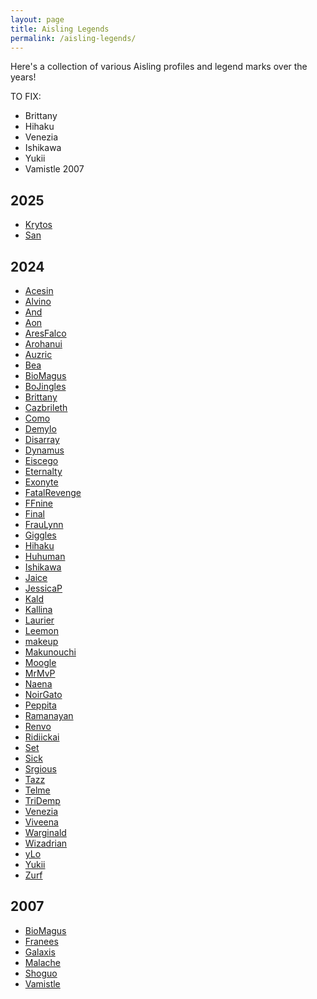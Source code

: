 ```yaml
---
layout: page
title: Aisling Legends
permalink: /aisling-legends/
---
```


Here's a collection of various Aisling profiles and legend marks over the years!

TO FIX:
- Brittany
- Hihaku
- Venezia
- Ishikawa
- Yukii
- Vamistle 2007

## 2025

- [Krytos](/assets/img/aisling-legends/krytos-2025.png)
- [San](/assets/img/aisling-legends/san-2025.png)

## 2024

- [Acesin](/assets/img/aisling-legends/acesin-2024.png)
- [Alvino](/assets/img/aisling-legends/alvino-2024.png)
- [And](/assets/img/aisling-legends/and-2024.png)
- [Aon](/assets/img/aisling-legends/aon-2024.png)
- [AresFalco](/assets/img/aisling-legends/aresfalco-2024.png)
- [Arohanui](/assets/img/aisling-legends/arohanui-2024.png)
- [Auzric](/assets/img/aisling-legends/auzric-2024.png)
- [Bea](/assets/img/aisling-legends/bea-2024.png)
- [BioMagus](/assets/img/aisling-legends/biomagus-2024.png)
- [BoJingles](/assets/img/aisling-legends/bojingles-2024.png)
- [Brittany](/assets/img/aisling-legends/brittany-2024.png)
- [Cazbrileth](/assets/img/aisling-legends/cazbrileth-2024.png)
- [Como](/assets/img/aisling-legends/como-2024.png)
- [Demylo](/assets/img/aisling-legends/demylo-2024.png)
- [Disarray](/assets/img/aisling-legends/disarray-2024.png)
- [Dynamus](/assets/img/aisling-legends/dynamus-2024.png)
- [Eiscego](/assets/img/aisling-legends/eiscego-2024.png)
- [Eternalty](/assets/img/aisling-legends/eternalty-2024.png)
- [Exonyte](/assets/img/aisling-legends/exonyte-2024.png)
- [FatalRevenge](/assets/img/aisling-legends/fatalrevenge-2024.png)
- [FFnine](/assets/img/aisling-legends/ffnine-2024.png)
- [Final](/assets/img/aisling-legends/final-2024.png)
- [FrauLynn](/assets/img/aisling-legends/fraulynn-2024.png)
- [Giggles](/assets/img/aisling-legends/giggles-2024.png)
- [Hihaku](/assets/img/aisling-legends/hihaku-2024.png)
- [Huhuman](/assets/img/aisling-legends/huhuman-2024.png)
- [Ishikawa](/assets/img/aisling-legends/ishikawa-2024.png)
- [Jaice](/assets/img/aisling-legends/jaice-2024.png)
- [JessicaP](/assets/img/aisling-legends/jessicap-2024.png)
- [Kald](/assets/img/aisling-legends/kald-2024.png)
- [Kallina](/assets/img/aisling-legends/kallina-2024.png)
- [Laurier](/assets/img/aisling-legends/laurier-2024.png)
- [Leemon](/assets/img/aisling-legends/leemon-2024.png)
- [makeup](/assets/img/aisling-legends/makeup-2024.png)
- [Makunouchi](/assets/img/aisling-legends/makunouchi-2024.png)
- [Moogle](/assets/img/aisling-legends/moogle-2024.png)
- [MrMvP](/assets/img/aisling-legends/mrmvp-2024.png)
- [Naena](/assets/img/aisling-legends/naena-2024.png)
- [NoirGato](/assets/img/aisling-legends/noirgato-2024.png)
- [Peppita](/assets/img/aisling-legends/peppita-2024.png)
- [Ramanayan](/assets/img/aisling-legends/ramanayan-2024.png)
- [Renvo](/assets/img/aisling-legends/renvo-2024.png)
- [Ridiickai](/assets/img/aisling-legends/ridiickai-2024.png)
- [Set](/assets/img/aisling-legends/set-2024.png)
- [Sick](/assets/img/aisling-legends/sick-2024.png)
- [Srgious](/assets/img/aisling-legends/srgious-2024.png)
- [Tazz](/assets/img/aisling-legends/tazz-2024.png)
- [Telme](/assets/img/aisling-legends/telme-2024.png)
- [TriDemp](/assets/img/aisling-legends/tridemp-2024.png)
- [Venezia](/assets/img/aisling-legends/venezia-2024.png)
- [Viveena](/assets/img/aisling-legends/viveena-2024.png)
- [Warginald](/assets/img/aisling-legends/warginald-2024.png)
- [Wizadrian](/assets/img/aisling-legends/wizadrian-2024.png)
- [yLo](/assets/img/aisling-legends/ylo-2024.png)
- [Yukii](/assets/img/aisling-legends/yukii-2024.png)
- [Zurf](/assets/img/aisling-legends/zurf-2024.png)


## 2007

- [BioMagus](/assets/img/aisling-legends/biomagus-2007.png)
- [Franees](/assets/img/aisling-legends/franees-2007.png)
- [Galaxis](/assets/img/aisling-legends/galaxis-2007.png)
- [Malache](/assets/img/aisling-legends/malache-2007.png)
- [Shoguo](/assets/img/aisling-legends/shoguo-2007.png)
- [Vamistle](/assets/img/aisling-legends/vamistle-2007.png)
